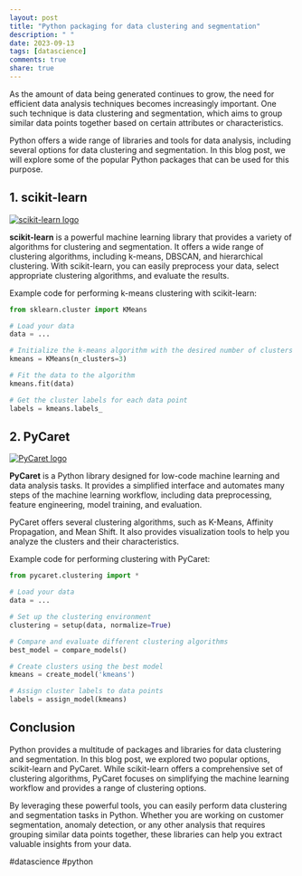 ```yaml
---
layout: post
title: "Python packaging for data clustering and segmentation"
description: " "
date: 2023-09-13
tags: [datascience]
comments: true
share: true
---
```


As the amount of data being generated continues to grow, the need for efficient data analysis techniques becomes increasingly important. One such technique is data clustering and segmentation, which aims to group similar data points together based on certain attributes or characteristics.

Python offers a wide range of libraries and tools for data analysis, including several options for data clustering and segmentation. In this blog post, we will explore some of the popular Python packages that can be used for this purpose.

## 1. scikit-learn

[![scikit-learn logo](https://scikit-learn.org/stable/_static/scikit-learn-logo-small.png)](https://scikit-learn.org/)

**scikit-learn** is a powerful machine learning library that provides a variety of algorithms for clustering and segmentation. It offers a wide range of clustering algorithms, including k-means, DBSCAN, and hierarchical clustering. With scikit-learn, you can easily preprocess your data, select appropriate clustering algorithms, and evaluate the results.

Example code for performing k-means clustering with scikit-learn:

```python
from sklearn.cluster import KMeans

# Load your data
data = ...

# Initialize the k-means algorithm with the desired number of clusters
kmeans = KMeans(n_clusters=3)

# Fit the data to the algorithm
kmeans.fit(data)

# Get the cluster labels for each data point
labels = kmeans.labels_
```

## 2. PyCaret

[![PyCaret logo](https://pycaret.org/wp-content/uploads/2020/04/PyCaret_Logo_Square_RGB.png)](https://pycaret.org/)

**PyCaret** is a Python library designed for low-code machine learning and data analysis tasks. It provides a simplified interface and automates many steps of the machine learning workflow, including data preprocessing, feature engineering, model training, and evaluation.

PyCaret offers several clustering algorithms, such as K-Means, Affinity Propagation, and Mean Shift. It also provides visualization tools to help you analyze the clusters and their characteristics.

Example code for performing clustering with PyCaret:

```python
from pycaret.clustering import *

# Load your data
data = ...

# Set up the clustering environment
clustering = setup(data, normalize=True)

# Compare and evaluate different clustering algorithms
best_model = compare_models()

# Create clusters using the best model
kmeans = create_model('kmeans')

# Assign cluster labels to data points
labels = assign_model(kmeans)
```

## Conclusion

Python provides a multitude of packages and libraries for data clustering and segmentation. In this blog post, we explored two popular options, scikit-learn and PyCaret. While scikit-learn offers a comprehensive set of clustering algorithms, PyCaret focuses on simplifying the machine learning workflow and provides a range of clustering options.

By leveraging these powerful tools, you can easily perform data clustering and segmentation tasks in Python. Whether you are working on customer segmentation, anomaly detection, or any other analysis that requires grouping similar data points together, these libraries can help you extract valuable insights from your data.

#datascience #python